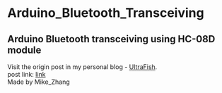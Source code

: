 # Arduino_Bluetooth_Transceiving
Arduino Bluetooth transceiving using HC-08D module 
---

Visit the origin post in my personal blog - [UltraFish](https://ultrafish.cn).
<br> post link: [link](https://ultrafish.cn/2021/03/08/Arduino-bluetooth-transceiving/)
<br> Made by Mike_Zhang
